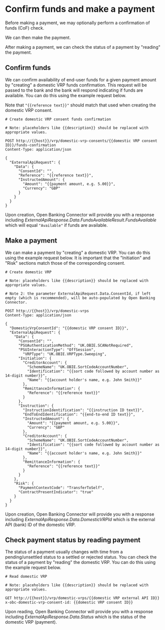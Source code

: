 # Confirm funds and make a payment

Before making a payment, we may optionally perform a confirmation of funds (CoF) check.

We can then make the payment.

After making a payment, we can check the status of a payment by "reading" the payment.

## Confirm funds

We can confirm availability of end-user funds for a given payment amount by "creating" a domestic VRP funds confirmation. This request will be passed to the bank and the bank will respond indicating if funds are available. You can do this using the example request below.

Note that `"{{reference text}}"` should match that used when creating the domestic VRP consent.

```http
# Create domestic VRP consent funds confirmation

# Note: placeholders like {{description}} should be replaced with appropriate values.

POST http://{{host}}/vrp/domestic-vrp-consents/{{domestic VRP consent ID}}/funds-confirmation
Content-Type: application/json

{
  "ExternalApiRequest": {
    "Data": {
      "ConsentId": "",
      "Reference": "{{reference text}}",
      "InstructedAmount": {
        "Amount": "{{payment amount, e.g. 5.00}}",
        "Currency": "GBP"
      }
    }
  }
}
```

Upon creation, Open Banking Connector will provide you with a response including *ExternalApiResponse.Data.FundsAvailableResult.FundsAvailable* which will equal `"Available"` if funds are available.

## Make a payment

We can make a payment by "creating" a domestic VRP. You can do this using the example request below. It is important that the "Initiation" and "Risk" sections match those of the corresponding consent.


```http
# Create domestic VRP

# Note: placeholders like {{description}} should be replaced with appropriate values.

# Note 2: the parameter ExternalApiRequest.Data.ConsentId, if left empty (which is recommended), will be auto-populated by Open Banking Connector.

POST http://{{host}}/vrp/domestic-vrps
Content-Type: application/json

{
  "DomesticVrpConsentId": "{{domestic VRP consent ID}}",
  "ExternalApiRequest": {
    "Data": {
      "ConsentId": "",
      "PSUAuthenticationMethod": "UK.OBIE.SCANotRequired",
      "PSUInteractionType": "OffSession",
        "VRPType": "UK.OBIE.VRPType.Sweeping",
      "Initiation": {
        "CreditorAccount": {
          "SchemeName": "UK.OBIE.SortCodeAccountNumber",
          "Identification": "{{sort code followed by account number as 14-digit number}}",
          "Name": "{{account holder's name, e.g. John Smith}}"
        },
        "RemittanceInformation": {
          "Reference": "{{reference text}}"
        }
      },
      "Instruction": {
        "InstructionIdentification": "{{instruction ID text}}",
        "EndToEndIdentification": "{{end-to-end ID text}}",
        "InstructedAmount": {
          "Amount": "{{payment amount, e.g. 5.00}}",
          "Currency": "GBP"
        },
        "CreditorAccount": {
          "SchemeName": "UK.OBIE.SortCodeAccountNumber",
          "Identification": "{{sort code followed by account number as 14-digit number}}",
          "Name": "{{account holder's name, e.g. John Smith}}"
        },
        "RemittanceInformation": {
          "Reference": "{{reference text}}"
        }
      }
    },
    "Risk": {
      "PaymentContextCode": "TransferToSelf",
      "ContractPresentIndicator": "true"
    }
  }
}
```

Upon creation, Open Banking Connector will provide you with a response including *ExternalApiResponse.Data.DomesticVRPId* which is the external API (bank) ID of the domestic VRP.

## Check payment status by reading payment

The status of a payment usually changes with time from a pending/unsettled status to a settled or rejected status. You can check the status of a payment by "reading" the domestic VRP. You can do this using the example request below.

```http
# Read domestic VRP

# Note: placeholders like {{description}} should be replaced with appropriate values.

GET http://{{host}}/vrp/domestic-vrps/{{domestic VRP external API ID}}
x-obc-domestic-vrp-consent-id: {{domestic VRP consent ID}}
```

Upon reading, Open Banking Connector will provide you with a response including *ExternalApiResponse.Data.Status* which is the status of the domestic VRP (payment).